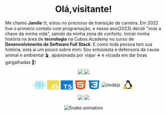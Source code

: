 <div>
  
  <h1 align="center">
  Olá,visitante!
  </h1>
  
  <p align="center">
    
Me chamo **Jamile** 🤓, estou no processo de transição de carreira. Em 2022 tive o primeiro contato com programação, e nesse ano(2023) decidi "virar a chave da minha vida", saindo da minha zona de conforto. Iniciei minha história na área de **tecnologia** na Cubos Academy no curso de **Desenvolvimento de Software Full Stack**. E como toda pessoa tem sua história, está aí um pouco sobre mim: Sou entusiasta e defensora da causa animal e ambiental 🪴, apaixonada por viajar ✈️ e viciada em dar boas gargalhadas 🤠!
   
 <div align="center">
  <a href="https://github.com/duribeiro">
    <img height="150em" src="https://github-readme-stats.vercel.app/api?username=jamile-moreira&count_private=true&include_all_commits=true&show_icons=true&theme=moltack&hide_border=false&show_owner=true"/>
    <img height="150em" src="https://github-readme-stats.vercel.app/api/top-langs/?username=jamile-moreira&theme=moltack&hide_border=false&&layout=compact"/>
  </a>
</div>

<div align="center" valign="top"><br>
  <img align="center" alt="React" height="30" width="40" src="https://raw.githubusercontent.com/devicons/devicon/master/icons/react/react-original.svg">
  <img align="center" alt="Js" height="30" width="40" src="https://raw.githubusercontent.com/devicons/devicon/master/icons/javascript/javascript-plain.svg">
  <img align="center" alt="Js" height="30" width="40" src="https://raw.githubusercontent.com/devicons/devicon/master/icons/typescript/typescript-plain.svg">
  <img align="center" alt="HTML" height="30" width="40" src="https://raw.githubusercontent.com/devicons/devicon/master/icons/html5/html5-original.svg">
  <img align="center" alt="CSS" height="30" width="40" src="https://raw.githubusercontent.com/devicons/devicon/master/icons/css3/css3-original.svg">
  <img align="center" alt="nodejs" height="30" width="40" src="https://cdn.worldvectorlogo.com/logos/nodejs-icon.svg">
  <img align="center" alt="linux" height="30" width="40" src="https://raw.githubusercontent.com/devicons/devicon/master/icons/linux/linux-original.svg">
</div><br>

<div align="center">
  <a href="https://www.linkedin.com/in/jamile-moreira/" target="_blank"><img src="https://img.shields.io/badge/-LinkedIn-%230077B5?style=for-the-badge&logo=linkedin&logoColor=white" target="_blank"></a> 
  <a href="mailto:jamile.moreira2310@gmail.com"><img src="https://img.shields.io/badge/-Gmail-%23333?style=for-the-badge&logo=gmail&logoColor=white" target="_blank"></a>
 </div>

<div align="center">

  ![Snake animation](https://github.com/danielbped/danielbped/blob/output/github-contribution-grid-snake.svg)
  
